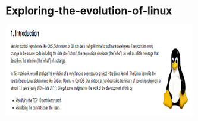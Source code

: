 <h1>Exploring-the-evolution-of-linux</h1>
<img src="1.PNG" alt="Description for image" width="1000" height="250">
